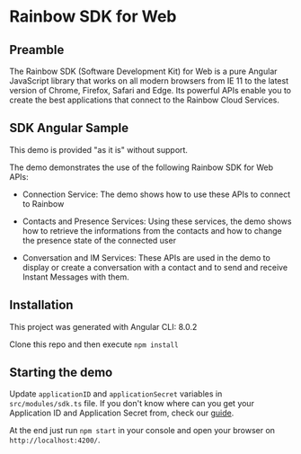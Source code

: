# Rainbow SDK for Web

## Preamble

The Rainbow SDK (Software Development Kit) for Web is a pure Angular JavaScript library that works on all modern browsers from IE 11 to the latest version of Chrome, Firefox, Safari and Edge. Its powerful APIs enable you to create the best applications that connect to the Rainbow Cloud Services.

## SDK Angular Sample

This demo is provided "as it is" without support.

The demo demonstrates the use of the following Rainbow SDK for Web APIs:

- Connection Service: The demo shows how to use these APIs to connect to Rainbow

- Contacts and Presence Services: Using these services, the demo shows how to retrieve the informations from the contacts and how to change the presence state of the connected user

- Conversation and IM Services: These APIs are used in the demo to display or create a conversation with a contact and to send and receive Instant Messages with them.

## Installation

This project was generated with Angular CLI: 8.0.2

Clone this repo and then execute `npm install`

## Starting the demo

Update `applicationID` and `applicationSecret` variables in  `src/modules/sdk.ts` file. If you don't know where can you get your Application ID and Application Secret from, check our [guide](https://hub.openrainbow.com/#/documentation/doc/sdk/web/guides/Adding_id_and_secret_key).

At the end just run `npm start` in your console and open your browser on `http://localhost:4200/`.
